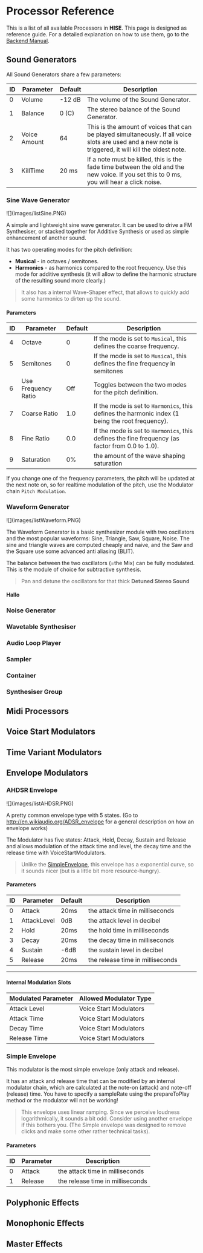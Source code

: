 # Processor Reference

This is a list of all available Processors in **HISE**. This page is designed as reference guide. For a detailed explanation on how to use them, go to the [Backend Manual](index.php).

## Sound Generators

All Sound Generators share a few parameters:

ID | Parameter  | Default | Description
-- | ---------  | ------- | ----     
0  | Volume		| -12 dB  | The volume of the Sound Generator.
1  | Balance	| 0 (C)	  | The stereo balance of the Sound Generator.
2  | Voice Amount | 64 | This is the amount of voices that can be played simultaneously. If all voice slots are used and a new note is triggered, it will kill the oldest note.
3  | KillTime   | 20 ms   | If a note must be killed, this is the fade time between the old and the new voice. If you set this to 0 ms, you will hear a click noise.

### Sine Wave Generator
<p class="processor">![](images/listSine.PNG)</p>

A simple and lightweight sine wave generator. It can be used to drive a FM Synthesiser, or stacked together for Additive Synthesis or used as simple enhancement of another sound.

It has two operating modes for the pitch definition:

- **Musical** - in octaves / semitones.
- **Harmonics** - as harmonics compared to the root frequency. Use this mode for additive synthesis (it will allow to define the harmonic structure of the resulting sound more clearly.)

> It also has a internal Wave-Shaper effect, that allows to quickly add some harmonics to dirten up the sound.

#### Parameters

ID | Parameter  | Default | Description
-- | ---------- | ------- | -----------
4  | Octave | 0  | If the mode is set to `Musical`, this defines the coarse frequency.
5  | Semitones | 0 | If the mode is set to `Musical`, this defines the fine frequency in semitones
6  | Use Frequency Ratio | Off | Toggles between the two modes for the pitch definition.
7  | Coarse Ratio | 1.0 | If the mode is set to `Harmonics`, this defines the harmonic index (1 being the root frequency).
8  | Fine Ratio | 0.0 | If the mode is set to `Harmonics`, this defines the fine frequency (as factor from 0.0 to 1.0).
9  | Saturation | 0% | the amount of the wave shaping saturation

If you change one of the frequency parameters, the pitch will be updated at the next note on, so for realtime modulation of the pitch, use the Modulator chain `Pitch Modulation`. 

### Waveform Generator
<p class="processor">![](images/listWaveform.PNG)</p>

The Waveform Generator is a basic synthesizer module with two oscillators and the most popular waveforms: Sine, Triangle, Saw, Square, Noise.
The sine and triangle waves are computed cheaply and naive, and the Saw and the Square use some advanced anti aliasing (BLIT).

 The balance between the two oscillators (=the Mix) can be fully modulated. This is the module of choice for subtractive synthesis.

> Pan and detune the oscillators for that thick **Detuned Stereo Sound**

#### Hallo

### Noise Generator

### Wavetable Synthesiser

### Audio Loop Player

### Sampler

### Container

### Synthesiser Group

## Midi Processors

## Voice Start Modulators

## Time Variant Modulators

## Envelope Modulators


### AHDSR Envelope
<p class="processor">![](images/listAHDSR.PNG)</p>

A pretty common envelope type with 5 states. (Go to http://en.wikiaudio.org/ADSR_envelope for a general description on how an envelope works)

The Modulator has five states: Attack, Hold, Decay, Sustain and Release and allows modulation of 
the attack time and level, the decay time and the release time with VoiceStartModulators.

> Unlike the [SimpleEnvelope](#simple_envelope), this envelope has a exponential curve, so it sounds nicer (but is a little bit more resource-hungry).

#### Parameters

ID | Parameter | Default | Description
-- | --------- | ------- | ----
0 | Attack | 20ms | the attack time in milliseconds
1 | AttackLevel | 0dB |  the attack level in decibel
2 | Hold | 20ms | the hold time in milliseconds
3 | Decay | 20ms | the decay time in milliseconds
4 | Sustain | -6dB | the sustain level in decibel
5 | Release | 20ms | the release time in milliseconds

---

#### Internal Modulation Slots

Modulated Parameter | Allowed Modulator Type
------------------- | ----------------------
Attack Level | Voice Start Modulators
Attack Time | Voice Start Modulators
Decay Time | Voice Start Modulators
Release Time | Voice Start Modulators

### Simple Envelope

This modulator is the most simple envelope (only attack and release).

It has an attack and release time that can be modified by an internal modulator chain, which are calculated at the note-on (attack) and note-off (release) time.
You have to specify a sampleRate using the prepareToPlay method or the modulator will not be working!

> This envelope uses linear ramping. Since we perceive loudness logarithmically, it sounds a bit odd. Consider using another envelope if this bothers you. (The Simple envelope was designed to remove clicks and make some other rather technical tasks).

#### Parameters

ID | Parameter | Description
-- | --------- | -----------
0 | Attack | the attack time in milliseconds
1 | Release | the release time in milliseconds


## Polyphonic Effects

## Monophonic Effects

## Master Effects